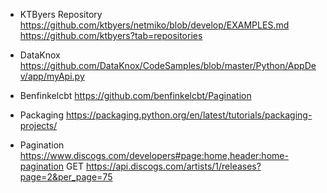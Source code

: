 - KTByers Repository
https://github.com/ktbyers/netmiko/blob/develop/EXAMPLES.md
https://github.com/ktbyers?tab=repositories

- DataKnox
https://github.com/DataKnox/CodeSamples/blob/master/Python/AppDev/app/myApi.py

- Benfinkelcbt
https://github.com/benfinkelcbt/Pagination

- Packaging
https://packaging.python.org/en/latest/tutorials/packaging-projects/

- Pagination
https://www.discogs.com/developers#page:home,header:home-pagination
GET https://api.discogs.com/artists/1/releases?page=2&per_page=75



